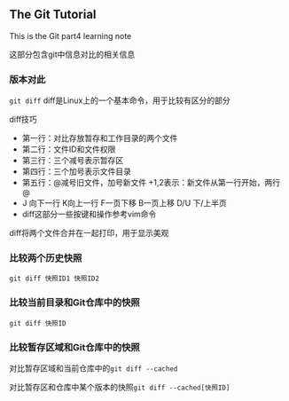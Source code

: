 
## The Git Tutorial ##

This is the Git part4 learning note

这部分包含git中信息对比的相关信息

### 版本对此 ###

`git diff` diff是Linux上的一个基本命令，用于比较有区分的部分

diff技巧

+ 第一行：对比存放暂存和工作目录的两个文件
+ 第二行：文件ID和文件权限
+ 第三行：三个减号表示暂存区
+ 第四行：三个加号表示文件目录
+ 第五行：@减号旧文件，加号新文件  +1,2表示：新文件从第一行开始，两行 @
+ J 向下一行 K向上一行 F一页下移  B一页上移 D/U 下/上半页
+ diff这部分一些按键和操作参考vim命令

diff将两个文件合并在一起打印，用于显示美观

### 比较两个历史快照 ###

`git diff 快照ID1 快照ID2`

### 比较当前目录和Git仓库中的快照 ###

`git diff 快照ID`

### 比较暂存区域和Git仓库中的快照 ###

对比暂存区域和当前仓库中的`git diff --cached`

对比暂存区和仓库中某个版本的快照`git diff --cached[快照ID]`